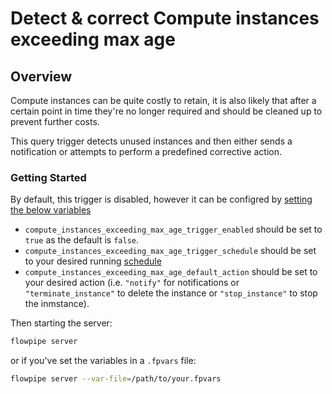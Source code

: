 # Detect & correct Compute instances exceeding max age

## Overview

Compute instances can be quite costly to retain, it is also likely that after a certain point in time they're no longer required and should be cleaned up to prevent further costs.

This query trigger detects unused instances and then either sends a notification or attempts to perform a predefined corrective action.

### Getting Started

By default, this trigger is disabled, however it can be configred by [setting the below variables](https://flowpipe.io/docs/build/mod-variables#passing-input-variables)
- `compute_instances_exceeding_max_age_trigger_enabled` should be set to `true` as the default is `false`.
- `compute_instances_exceeding_max_age_trigger_schedule` should be set to your desired running [schedule](https://flowpipe.io/docs/flowpipe-hcl/trigger/schedule#more-examples)
- `compute_instances_exceeding_max_age_default_action` should be set to your desired action (i.e. `"notify"` for notifications or `"terminate_instance"` to delete the instance or `"stop_instance"` to stop the inmstance).

Then starting the server:
```sh
flowpipe server
```

or if you've set the variables in a `.fpvars` file:
```sh
flowpipe server --var-file=/path/to/your.fpvars
```